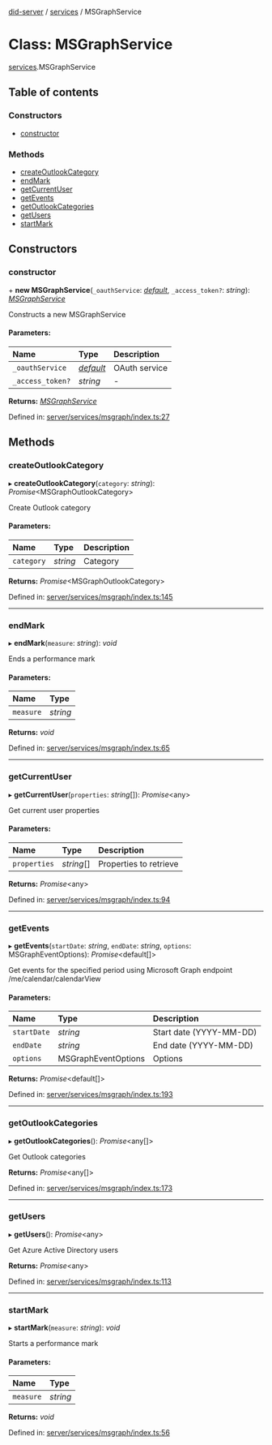 [did-server](../README.md) / [services](../modules/services.md) / MSGraphService

# Class: MSGraphService

[services](../modules/services.md).MSGraphService

## Table of contents

### Constructors

- [constructor](services.msgraphservice.md#constructor)

### Methods

- [createOutlookCategory](services.msgraphservice.md#createoutlookcategory)
- [endMark](services.msgraphservice.md#endmark)
- [getCurrentUser](services.msgraphservice.md#getcurrentuser)
- [getEvents](services.msgraphservice.md#getevents)
- [getOutlookCategories](services.msgraphservice.md#getoutlookcategories)
- [getUsers](services.msgraphservice.md#getusers)
- [startMark](services.msgraphservice.md#startmark)

## Constructors

### constructor

\+ **new MSGraphService**(`_oauthService`: [*default*](services_oauth.default.md), `_access_token?`: *string*): [*MSGraphService*](services.msgraphservice.md)

Constructs a new MSGraphService

#### Parameters:

Name | Type | Description |
:------ | :------ | :------ |
`_oauthService` | [*default*](services_oauth.default.md) | OAuth service   |
`_access_token?` | *string* | - |

**Returns:** [*MSGraphService*](services.msgraphservice.md)

Defined in: [server/services/msgraph/index.ts:27](https://github.com/Puzzlepart/did/blob/ee943744/server/services/msgraph/index.ts#L27)

## Methods

### createOutlookCategory

▸ **createOutlookCategory**(`category`: *string*): *Promise*<MSGraphOutlookCategory\>

Create Outlook category

#### Parameters:

Name | Type | Description |
:------ | :------ | :------ |
`category` | *string* | Category    |

**Returns:** *Promise*<MSGraphOutlookCategory\>

Defined in: [server/services/msgraph/index.ts:145](https://github.com/Puzzlepart/did/blob/ee943744/server/services/msgraph/index.ts#L145)

___

### endMark

▸ **endMark**(`measure`: *string*): *void*

Ends a performance mark

#### Parameters:

Name | Type |
:------ | :------ |
`measure` | *string* |

**Returns:** *void*

Defined in: [server/services/msgraph/index.ts:65](https://github.com/Puzzlepart/did/blob/ee943744/server/services/msgraph/index.ts#L65)

___

### getCurrentUser

▸ **getCurrentUser**(`properties`: *string*[]): *Promise*<any\>

Get current user properties

#### Parameters:

Name | Type | Description |
:------ | :------ | :------ |
`properties` | *string*[] | Properties to retrieve    |

**Returns:** *Promise*<any\>

Defined in: [server/services/msgraph/index.ts:94](https://github.com/Puzzlepart/did/blob/ee943744/server/services/msgraph/index.ts#L94)

___

### getEvents

▸ **getEvents**(`startDate`: *string*, `endDate`: *string*, `options`: MSGraphEventOptions): *Promise*<default[]\>

Get events for the specified period using Microsoft Graph endpoint /me/calendar/calendarView

#### Parameters:

Name | Type | Description |
:------ | :------ | :------ |
`startDate` | *string* | Start date (YYYY-MM-DD)   |
`endDate` | *string* | End date (YYYY-MM-DD)   |
`options` | MSGraphEventOptions | Options    |

**Returns:** *Promise*<default[]\>

Defined in: [server/services/msgraph/index.ts:193](https://github.com/Puzzlepart/did/blob/ee943744/server/services/msgraph/index.ts#L193)

___

### getOutlookCategories

▸ **getOutlookCategories**(): *Promise*<any[]\>

Get Outlook categories

**Returns:** *Promise*<any[]\>

Defined in: [server/services/msgraph/index.ts:173](https://github.com/Puzzlepart/did/blob/ee943744/server/services/msgraph/index.ts#L173)

___

### getUsers

▸ **getUsers**(): *Promise*<any\>

Get Azure Active Directory users

**Returns:** *Promise*<any\>

Defined in: [server/services/msgraph/index.ts:113](https://github.com/Puzzlepart/did/blob/ee943744/server/services/msgraph/index.ts#L113)

___

### startMark

▸ **startMark**(`measure`: *string*): *void*

Starts a performance mark

#### Parameters:

Name | Type |
:------ | :------ |
`measure` | *string* |

**Returns:** *void*

Defined in: [server/services/msgraph/index.ts:56](https://github.com/Puzzlepart/did/blob/ee943744/server/services/msgraph/index.ts#L56)
